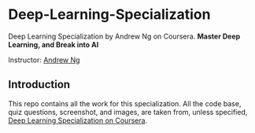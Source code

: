 # Deep-Learning-Specialization
Deep Learning Specialization by Andrew Ng on Coursera.
**Master Deep Learning, and Break into AI**

Instructor: [Andrew Ng](http://www.andrewng.org/)

## Introduction

This repo contains all the work for this specialization. All the code base, quiz questions, screenshot, and images, are taken from, unless specified, [Deep Learning Specialization on Coursera](https://www.coursera.org/specializations/deep-learning).
